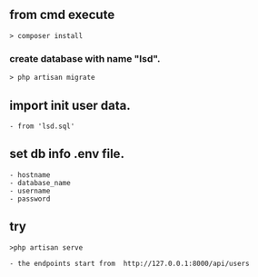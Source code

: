 ## from cmd execute
	> composer install 

### create database with name "lsd". 
	> php artisan migrate

## import init user data.
	- from 'lsd.sql' 

## set db info .env file.
	- hostname
	- database_name
	- username
	- password

## try
	>php artisan serve

	- the endpoints start from  http://127.0.0.1:8000/api/users

